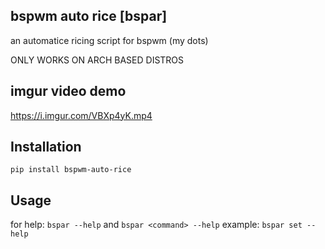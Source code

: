## bspwm auto rice [bspar]
an automatice ricing script for bspwm (my dots)

ONLY WORKS ON ARCH BASED DISTROS

## imgur video demo
<img>https://i.imgur.com/VBXp4yK.mp4</img>

## Installation
```pip install bspwm-auto-rice```

## Usage
for help:
```bspar --help```
and 
```bspar <command> --help```
example:
```bspar set --help```